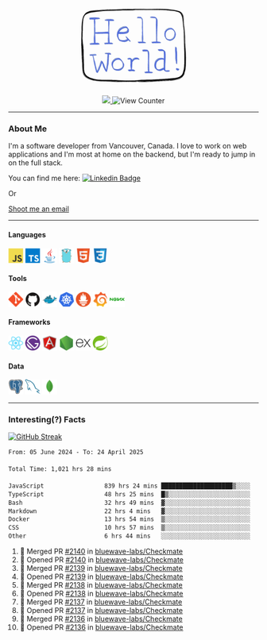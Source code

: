 <div align="center">
    <img src="./img/hello_world.webp" height="200px" width="">
    <div>
        <a href="https://www.linkedin.com/in/ajhollid">
            <img src="https://img.shields.io/badge/LinkedIn-blue"/>
        </a>
        <img src="https://komarev.com/ghpvc/?username=ajhollid&color=yellow" alt="View Counter">
    </div>
</div>

---

### About Me

I'm a software developer from Vancouver, Canada. I love to work on web applications and I'm most at home on the backend, but I'm ready to jump in on the full stack.

You can find me here: [![Linkedin Badge](https://img.shields.io/badge/-ajhollid-blue?style=flat&logo=Linkedin&logoColor=white)](https://www.linkedin.com/in/ajhollid)

Or

[Shoot me an email](mailto:ajhollid@gmail.com)

---

#### Languages

<div>
    <img src="./img/devicons/javascript-original.svg" width=30 height=30 alt="JavaScript">
    <img src="/img/devicons/typescript-original.svg" width=30 height=30 alt="TypeScript">
    <img src="./img/devicons/java-original.svg" width=30 height=30 alt="Java">
    <img src="./img/devicons/go-original.svg" width=30 height=30 alt="Golang">
    <img src="./img/devicons/html5-original.svg" width=30 height=30 alt="HTML 5">
    <img src="./img/devicons/css3-original.svg" width=30 height=30 alt="CSS 3">
</div>

#### Tools

<div>
    <img src="./img/devicons/git-original.svg" width=30 height=30 alt="Git">
    <img src="./img/devicons/github-original.svg" width=30 height=30 alt="Github">
    <img src="./img/devicons/docker-original.svg" width=30 
    height=30 alt="Docker">
    <img src="./img/devicons/kubernetes-original.svg" width=30 height=30 alt="K8">
    <img src="./img/devicons/prometheus-original.svg" width=30 height=30 alt="Prometheus">
    <img src="./img/devicons/grafana-original.svg" width=30 height=30 alt="Grafana">
    <img src="./img/devicons/nginx-original.svg" width=30 height=30 alt="Nginx">
</div>

#### Frameworks

<div>
    <img src="./img/devicons/react-original.svg" width=30 height=30 alt="React">
    <img src="./img/devicons/gatsby-original.svg" width=30 height=30 alt="Gatsby">
    <img src="./img/devicons/angularjs-original.svg" width=30 height=30 alt="AngularJS">
    <img src="./img/devicons/nodejs-original.svg" width=30 height=30 alt="NodeJS">
    <img src="./img/devicons/express-original.svg" width=30 height=30 alt="Express">
    <img src="./img/devicons/spring-original.svg" width=30 height=30 alt="Spring">
</div>

#### Data

<div>
    <img src="./img/devicons/postgresql-original.svg" width=30 height=30 alt="Postgresql">
    <img src="./img/devicons/mysql-original.svg" width=30 height=30 alt="Mysql">
    <img src="./img/devicons/mongodb-original.svg" width=30 height=30 alt="MongoDB">
</div>

---

### Interesting(?) Facts

[![GitHub Streak](http://github-readme-streak-stats.herokuapp.com?user=ajhollid)](https://git.io/streak-stats)

 <!--START_SECTION:waka-->

```txt
From: 05 June 2024 - To: 24 April 2025

Total Time: 1,021 hrs 28 mins

JavaScript                 839 hrs 24 mins ████████████████████▒░░░░   81.64 %
TypeScript                 48 hrs 25 mins  █▒░░░░░░░░░░░░░░░░░░░░░░░   04.71 %
Bash                       32 hrs 49 mins  ▓░░░░░░░░░░░░░░░░░░░░░░░░   03.19 %
Markdown                   22 hrs 4 mins   ▓░░░░░░░░░░░░░░░░░░░░░░░░   02.15 %
Docker                     13 hrs 54 mins  ▒░░░░░░░░░░░░░░░░░░░░░░░░   01.35 %
CSS                        10 hrs 57 mins  ▒░░░░░░░░░░░░░░░░░░░░░░░░   01.07 %
Other                      6 hrs 44 mins   ░░░░░░░░░░░░░░░░░░░░░░░░░   00.66 %
```

<!--END_SECTION:waka-->


<!--START_SECTION:activity-->
1. 🎉 Merged PR [#2140](https://github.com/bluewave-labs/Checkmate/pull/2140) in [bluewave-labs/Checkmate](https://github.com/bluewave-labs/Checkmate)
2. 💪 Opened PR [#2140](https://github.com/bluewave-labs/Checkmate/pull/2140) in [bluewave-labs/Checkmate](https://github.com/bluewave-labs/Checkmate)
3. 🎉 Merged PR [#2139](https://github.com/bluewave-labs/Checkmate/pull/2139) in [bluewave-labs/Checkmate](https://github.com/bluewave-labs/Checkmate)
4. 💪 Opened PR [#2139](https://github.com/bluewave-labs/Checkmate/pull/2139) in [bluewave-labs/Checkmate](https://github.com/bluewave-labs/Checkmate)
5. 🎉 Merged PR [#2138](https://github.com/bluewave-labs/Checkmate/pull/2138) in [bluewave-labs/Checkmate](https://github.com/bluewave-labs/Checkmate)
6. 💪 Opened PR [#2138](https://github.com/bluewave-labs/Checkmate/pull/2138) in [bluewave-labs/Checkmate](https://github.com/bluewave-labs/Checkmate)
7. 🎉 Merged PR [#2137](https://github.com/bluewave-labs/Checkmate/pull/2137) in [bluewave-labs/Checkmate](https://github.com/bluewave-labs/Checkmate)
8. 💪 Opened PR [#2137](https://github.com/bluewave-labs/Checkmate/pull/2137) in [bluewave-labs/Checkmate](https://github.com/bluewave-labs/Checkmate)
9. 🎉 Merged PR [#2136](https://github.com/bluewave-labs/Checkmate/pull/2136) in [bluewave-labs/Checkmate](https://github.com/bluewave-labs/Checkmate)
10. 💪 Opened PR [#2136](https://github.com/bluewave-labs/Checkmate/pull/2136) in [bluewave-labs/Checkmate](https://github.com/bluewave-labs/Checkmate)
<!--END_SECTION:activity-->
